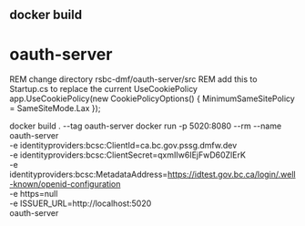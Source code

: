 ## docker build

# oauth-server
REM change directory rsbc-dmf/oauth-server/src
REM add this to Startup.cs to replace the current UseCookiePolicy
app.UseCookiePolicy(new CookiePolicyOptions()
{
    MinimumSameSitePolicy = SameSiteMode.Lax
});

docker build . --tag oauth-server
docker run -p 5020:8080 --rm --name oauth-server \
  -e identityproviders:bcsc:ClientId=ca.bc.gov.pssg.dmfw.dev \
  -e identityproviders:bcsc:ClientSecret=qxmIIw6IEjFwD60ZlErK \
  -e identityproviders:bcsc:MetadataAddress=https://idtest.gov.bc.ca/login/.well-known/openid-configuration \
  -e https=null \
  -e ISSUER_URL=http://localhost:5020 \
  oauth-server
